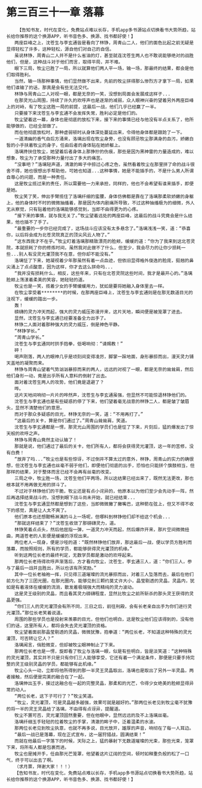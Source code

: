 # 第三百三十一章 落幕
        【告知书友，时代在变化，免费站点难以长存，手机app多书源站点切换看书大势所趋，站长给你推荐的这个换源APP，听书音色多、换源、找书都好使！】
       两座巨峰之上，沈苍生与李玄通皆是看向了林铮，周青山二人，他们的面色比起之前无疑是显得轻松了许多，这种轻松，源自他们对自己的自信。
       虽说林铮，周青山二人并不是什么省油的灯，甚至就连沈苍生两人也不敢说能够绝对的战胜他们，但是，这种战斗对于他们而言，取得平局，并不难。
       眼下三局，牧尘已胜了一局，所以就算他们两人平一场，输一场，那最终的结果，都会是他们取得胜利。
       当然，输一场那种事情，他们显然做不出来，先前的牧尘拼得那么惨烈方才拿下一局，如果他们谁输了的话，那真是会有些无法交代。
       林铮与周青山二人对视一眼，都是无奈的一笑，没想到局面会发展成这样子...
       在那灵光山周围，持续了许久的欢呼声也是逐渐的减弱，众人眼神兴奋的望着另外两座巨峰上的对峙，有了牧尘这胜一局的前提，这最后一战，他们几乎已经赢了一半。
       只要接下来沈苍生与李玄通不会发挥失常，胜利必定是他们的。
       牧尘望着这一幕，身体也是彻底的放松下来，接下来的事情已经与他没有半点关系了，他所能够做的，已经全部做了。
       而在他彻底放松时，那种虚弱顿时从身体深处蔓延出来，令得他身体都是踉跄了一下。
       一道清幽的香气自后方涌来，洛璃出现在牧尘身旁，也没有顾忌牧尘那满身的血污，娇嫩白皙的小手扶着牧尘的身子，任由后者的身体贴在她娇躯上。
       洛璃搀扶住牧尘，她望着后者身体上那狰狞的伤痕，那些是因为黑神雷的力量造成的，难以想象，牧尘为了承受那种力量付出了多大的痛苦。
       “没事吧？”洛璃轻声道，清澈的眸子中掠过心疼之色，虽然看着牧尘在那里拼了命的战斗很舍不得，她也很想出手帮助他，可她也知道...这种事情，她是不能插手的，不是什么男人所谓自尊心的问题，而是一种责任。
       这是牧尘揽过来的责任，所以需要他一力来承担，同样的，他也不会希望有谁来插手，即便是她。
       牧尘笑了笑，伸出手臂揽住了洛璃纤细的蛮腰，身体仿佛都是靠在了洛璃那柔软娇嫩的身躯上，他的身体时不时的微微抽搐着，那是因为体内剧痛所导致，不过这种抽搐极为的细微，外人无从察觉，只有贴着他的洛璃能够感觉到，当即不由得更为的心疼。
       “接下来的事情，就与我无关了。”牧尘望着远处的两座巨峰，这最后的战斗究竟会是什么结果，他也插不了手了。
       “最重要的一步你已经完成了，这场战斗应该没有太多悬念了。”洛璃浅浅一笑，道：“恭喜你，以后将会成为北苍灵院真正的顶尖风云人物了。”
       “这东西我才不在乎。”牧尘盯着洛璃那精致漂亮的脸颊，缓缓的道：“你为了我来到这北苍灵院，本就损耗了你的修炼时间，虽然我对此做不了什么，但至少，我会尽力的让你少损耗一些...别人有没灵光灌顶我不在意，但你却不能没有。”
       洛璃怔了下来，她凝视着少年那虽然有着一点血迹，但依旧显得格外俊逸的脸庞，挺翘的鼻尖涌上了点点酸意，因为这样，你才去这么拼命吗...
       “我并没有损耗什么，相反，这些年来，只有在北苍灵院这些时间，我才是最开心的。”洛璃脸颊上荡漾着柔美的笑容，她轻轻的道。
       牧尘也是一笑，揽着少女的手臂缓缓用力，犹如是要将她融入身体里去一样。
       在牧尘享受着********的时候，在那两座巨峰上，沈苍生与李玄通则是在那无数道目光的注视下，缓缓的踏出一步。
       轰！
       磅礴的灵力冲天而起，强大的灵力威压弥漫开来，这片天地，瞬间便是被笼罩了进去。
       显然，沈苍生与李玄通已经要准备全力出手了。
       林铮二人面对着那种强大的灵力威压，倒是神色平静。
       “林铮学长。”
       “周青山学长。”
       沈苍生与李玄通同时拱手抱拳，低喝响彻：“请赐教！”
       砰！
       喝声刚落，两人的眼神几乎是顷刻间变得凌厉，脚掌一跺地面，身形暴掠而出，漫天灵力铺天盖地的凝聚而来。
       林铮与周青山望着气势汹汹暴掠而来的两人，远远的对视了一眼，都是无奈的耸耸肩，然后他们身形一动，竟是出乎所有人意料的倒射了出去。
       面对着沈苍生两人的攻势，他们竟是退避了？
       哗。
       这片天地间响彻一片片的哗然声，沈苍生与李玄通虽强，但显然不可能惊退林铮他们的。
       沈苍生与李玄通也是有些疑惑的停了下来，他们望着毫无战意的林铮二人，都是皱了皱眉头，显然不清楚他们的意思。
       而对于那众多疑惑的目光，林铮无奈的一笑，道：“不用再打了。”
       “这最后的关卡，算是你们通过了。”周青山耸耸肩，笑道。
       沈苍生与李玄通都是一愣，那灵光山周围的学员们也是怔了下来，片刻后，猛的爆发出了惊天般的欢呼之声。
       林铮与周青山竟然主动认输了！
       那就是说，他们通过了最后的关卡，他们所有人，都将会获得灵光灌顶，这一年的苦修，没有白费！
       “放弃了吗...”牧尘也是有些惊讶，不过倒并不算太过的意外，林铮，周青山的实力的确很想，但沈苍生与李玄通也丝毫不弱于他们，即便他们彻底的出手，恐怕也只能拼个旗鼓相当，但那样的结果，对于整体而言已经不会再有丝毫的改变。
       三局之中，牧尘胜一场，沈苍生他们平两场，所以这结果已经出来了，既然无法更改，那也根本就不用再做无用的拼斗了。
       不过对于林铮他们的干脆，牧尘还是有点小诧异的，他原本以为他们至少会先动手一阵，然后再选择结束战斗的，没想到眼下战斗尚未开始，就已经结束...
       沈苍生与李玄通显然都是想到了这些，当即微微撇了撇嘴巴，这种箭在弦上，但又不得不收下的感觉，真是让人太不爽了。
       他们原本也还想酣畅淋漓的斗上一场呢，但哪料到林铮他们却不给这个机会...
       “那就这样结束了？”沈苍生收敛了那磅礴灵力，道。
       林铮笑着点点头，然后他屈指一弹，一道灵力冲天而起，然后爆炸开来，那片空间微微扭曲，两道苍老的人影便是缓缓的浮现出来。
       两位老人一现身，便是沙哑的道：“既然林铮他们放弃，那这最后一战，便以学员方胜利而落幕，而按照规则，所有的学员，都能够获得灵光灌顶的机缘。”
       听到这两位长老的最终判定，无数学员都是激动的欢呼起来。
       那两位长老待得欢呼声渐落后，方才看向牧尘，沈苍生，李玄通三人，道：“你们三人，参与了最后一战并且胜出，所以也该有所奖励。”
       其中一位长老袖袍一挥，只见得三道璀璨的流光暴掠而出，对着三人坠落而去，最后在他们前方化为了三团光圈，在那光圈内，能够见到三颗约莫丈许大小，晶莹剔透的灵晶，灵晶内，犹如是有着液体在缓缓的流淌，散发着极端强大而精纯的灵力波动。
       这是灵王级别的灵晶，而且看其灵力磅礴程度，显然比牧尘之前所斩杀的那头灵王获得的灵晶更强。
       “你们三人的灵光灌顶会有所不同，三日之后，前往刑殿，会有长老亲自出手为你们进行灵光灌顶。”那位长老笑着说道。
       周围的那些学员也是投射来羡慕的目光，但他们也明白，这是牧尘他们应该得到的，没有他们的话，这里所有人，都将会失去灵光灌顶的资格。
       牧尘望着面前那晶莹剔透的灵晶，微微犹豫，抱拳道：“两位长老，不知道这种特殊的灵光灌顶，可否转让它人？”
       洛璃闻言，俏脸微变，但却被牧尘眼神制止了下来。
       那两位长老也是一愣，旋即看了牧尘与洛璃一眼，似是有些明白，皆是淡笑道：“这种特殊的灵光灌顶，其实并不只是只有你们三人能够享受，它还有着一个满足条件，那便是只要手持完整的灵王级别灵晶的学员，都能够有此机缘。”
       牧尘心头一动，立即将他所得到的那一半灵王灵晶取出，洛璃也是取出了另外一半灵晶，两者接触，然后便是完美的融合在了一起。
       洛璃伸出玉手，接过这融合在一起的完整灵晶，那柔和的光芒，令得少女绝美的脸颊显得异常的动人。
       “两位长老，这下子可行了？”牧尘笑道。
       “牧尘，灵光灌顶，可是灵晶越多越强，效果可就是越好的。”那两位长老见到牧尘毫不犹豫的将一半的灵王灵晶给了洛璃，不由得有点讶异，提醒道。
       牧尘不置可否，灵光灌顶固然重要，但在他眼中，显然远远的及不上洛璃丝毫。
       洛璃纤细玉手轻轻的拉着牧尘的手掌，清澈的眸子中，泛着温柔的水波。
       那两位长老见到牧尘执意，也就不再多说，目光放开，雄厚的声音，响彻在了每一人耳边。
       “最后一战已是落幕，现在正式宣布，这一届狩猎战，圆满结束！”
       而就在他最后一字落下的时候，天际之上，猛的暴射下无数道璀璨的光束，那些光束，笼罩下来，将所有人都是包裹而进。
       牧尘也是摊开手，任由那光芒笼罩，他望着这片辽阔的空间，顿时如释重负般的松了一口气，终于可以出去了啊。
       （求月票，拜谢大家！！！）
       【告知书友，时代在变化，免费站点难以长存，手机app多书源站点切换看书大势所趋，站长给你推荐的这个换源APP，听书音色多、换源、找书都好使！】